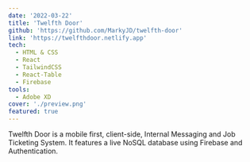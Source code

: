 ```yaml
---
date: '2022-03-22'
title: 'Twelfth Door'
github: 'https://github.com/MarkyJD/twelfth-door'
link: 'https://twelfthdoor.netlify.app'
tech:
  - HTML & CSS
  - React
  - TailwindCSS
  - React-Table
  - Firebase
tools:
  - Adobe XD
cover: './preview.png'
featured: true
---
```


Twelfth Door is a mobile first, client-side, Internal Messaging and Job Ticketing System. It features a live NoSQL database using Firebase and Authentication.
